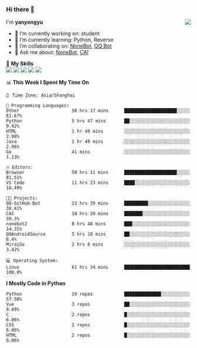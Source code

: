 ### Hi there 👋

<a href="#">
  <img align="right" src="https://github-readme-stats.vercel.app/api?username=yanyongyu&count_private=true&show_icons=true&bg_color=15,f2f7fd,E0EAFC" />
</a>

I'm **yanyongyu**

- 🔭 I’m currently working on: student
- 🌱 I’m currently learning: Python, Reverse
- 👯 I’m collaborating on: [NoneBot](https://github.com/nonebot), [QQ Bot](https://github.com/Mrs4s/go-cqhttp)
- 💬 Ask me about: [NoneBot](https://github.com/nonebot), [CAI](https://github.com/cscs181/CAI)

🌟 **My Skills**  
![](https://img.shields.io/badge/-Python-3e74a2?style=flat-square&logo=Python&logoColor=fff)
![](https://img.shields.io/badge/-Vue-4fc08d?style=flat-square&logo=Vue.js&logoColor=fff)
![](https://img.shields.io/badge/-Node.js-339933?style=flat-square&logo=Node.js&logoColor=fff)
![](https://img.shields.io/badge/-Docker-2496ED?style=flat-square&logo=Docker&logoColor=fff)
![](https://img.shields.io/badge/-Linux-000000?style=flat-square&logo=Linux&logoColor=fff)

<!--START_SECTION:waka-->
📊 **This Week I Spent My Time On** 

```text
⌚︎ Time Zone: Asia/Shanghai

💬 Programming Languages: 
Other                    50 hrs 17 mins      ████████████████████░░░░░   81.67% 
Python                   5 hrs 47 mins       ██░░░░░░░░░░░░░░░░░░░░░░░   9.42% 
HTML                     1 hr 49 mins        ░░░░░░░░░░░░░░░░░░░░░░░░░   2.98% 
Java                     1 hr 49 mins        ░░░░░░░░░░░░░░░░░░░░░░░░░   2.96% 
Go                       41 mins             ░░░░░░░░░░░░░░░░░░░░░░░░░   1.13%

🔥 Editors: 
Browser                  50 hrs 11 mins      ████████████████████░░░░░   81.51% 
VS Code                  11 hrs 23 mins      ████░░░░░░░░░░░░░░░░░░░░░   18.49%

🐱‍💻 Projects: 
QQ-GitHub-Bot            23 hrs 39 mins      █████████░░░░░░░░░░░░░░░░   38.41% 
CAI                      18 hrs 39 mins      ███████░░░░░░░░░░░░░░░░░░   30.3% 
nonebot2                 8 hrs 48 mins       ███░░░░░░░░░░░░░░░░░░░░░░   14.31% 
QQAndroidSource          5 hrs 10 mins       ██░░░░░░░░░░░░░░░░░░░░░░░   8.4% 
MiraiGo                  2 hrs 6 mins        ░░░░░░░░░░░░░░░░░░░░░░░░░   3.42%

💻 Operating System: 
Linux                    61 hrs 34 mins      █████████████████████████   100.0%

```

**I Mostly Code in Python** 

```text
Python                   19 repos            ██████████████░░░░░░░░░░░   57.58% 
Vue                      3 repos             ██░░░░░░░░░░░░░░░░░░░░░░░   9.09% 
C                        2 repos             █░░░░░░░░░░░░░░░░░░░░░░░░   6.06% 
CSS                      2 repos             █░░░░░░░░░░░░░░░░░░░░░░░░   6.06% 
HTML                     2 repos             █░░░░░░░░░░░░░░░░░░░░░░░░   6.06%

```



<!--END_SECTION:waka-->
